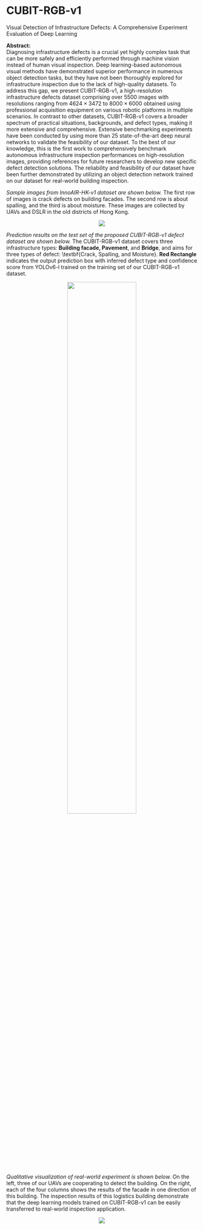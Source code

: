 # CUBIT-RGB-v1
Visual Detection of Infrastructure Defects: A Comprehensive Experiment Evaluation of Deep Learning

**Abstract:**\
Diagnosing infrastructure defects is a crucial yet highly complex task that can be more safely and efficiently performed through machine vision instead of human visual inspection. Deep learning-based autonomous visual methods have demonstrated superior performance in numerous object detection tasks, but they have not been thoroughly explored for infrastructure inspection due to the lack of high-quality datasets. To address this gap, we present CUBIT-RGB-v1, a high-resolution infrastructure defects dataset comprising over 5500 images with resolutions ranging from $4624\times3472$ to $8000\times6000$ obtained using professional acquisition equipment on various robotic platforms in multiple scenarios. In contrast to other datasets, CUBIT-RGB-v1 covers a broader spectrum of practical situations, backgrounds, and defect types, making it more extensive and comprehensive. Extensive benchmarking experiments have been conducted by using more than 25 state-of-the-art deep neural networks to validate the feasibility of our dataset. To the best of our knowledge, this is the first work to comprehensively benchmark autonomous infrastructure inspection performances on high-resolution images, providing references for future researchers to develop new specific defect detection solutions. The reliability and feasibility of our dataset have been further demonstrated by utilizing an object detection network trained on our dataset for real-world building inspection. 

*Sample images from InnoAIR-HK-v1 dataset are shown below.* The first row of images is crack defects on building facades. The second row is about spalling, and the third is about moisture. These images are collected by UAVs and DSLR in the old districts of Hong Kong. 
<p align="center">
  <img src="https://github.com/ZHAOBenyun/CUBIT-RGB-v1/blob/master/sample-min.png"> 
</p>


*Prediction results on the test set of the proposed CUBIT-RGB-v1 defect dataset are shown below.* The CUBIT-RGB-v1 dataset covers three infrastructure types: **Building facade, Pavement**, and **Bridge**, and aims for three types of defect: \textbf{Crack, Spalling, and Moisture}. **Red Rectangle** indicates the output prediction box with inferred defect type and confidence score from YOLOv6-l trained on the training set of our CUBIT-RGB-v1 dataset.
<p align="center">
  <img src="https://github.com/ZHAOBenyun/CUBIT-RGB-v1/blob/master/index_show-min.png" width=60% height=60%>
</p>

*Qualitative visualization of real-world experiment is shown below.* On the left, three of our UAVs are cooperating to detect the building. On the right, each of the four columns shows the results of the facade in one direction of this building. The inspection results of this logistics building demonstrate that the deep learning models trained on CUBIT-RGB-v1 can be easily transferred to real-world inspection application. 
<p align="center">
  <img src="https://github.com/ZHAOBenyun/CUBIT-RGB-v1/blob/master/goodman-min.png">
</p>



